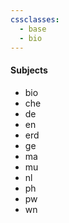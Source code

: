 ```yaml
---
cssclasses:
  - base
  - bio
---
```

#### Subjects

- bio
- che
- de
- en
- erd
- ge
- ma
- mu
- nl
- ph
- pw
- wn